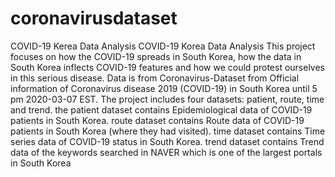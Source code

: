 # coronavirusdataset
 COVID-19 Kerea Data Analysis
COVID-19 Korea Data Analysis This project focuses on how the COVID-19 spreads in South Korea, how the data in South Korea inflects COVID-19 features and how we could protest ourselves in this serious disease.
Data is from Coronavirus-Dataset from Official information of Coronavirus disease 2019 (COVID-19) in South Korea until 5 pm 2020-03-07 EST.
The project includes four datasets: patient, route, time and trend.
the patient dataset contains Epidemiological data of COVID-19 patients in South Korea.
route dataset contains Route data of COVID-19 patients in South Korea (where they had visited).
time dataset contains Time series data of COVID-19 status in South Korea.
trend dataset contains Trend data of the keywords searched in NAVER which is one of the largest portals in South Korea
